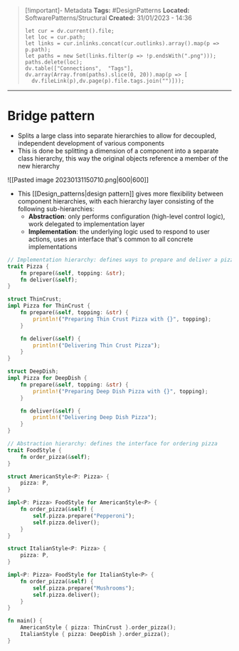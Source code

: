 > [!important]- Metadata
> **Tags:** #DesignPatterns 
> **Located:** SoftwarePatterns/Structural
> **Created:** 31/01/2023 - 14:36
> ```dataviewjs
>let cur = dv.current().file;
>let loc = cur.path;
>let links = cur.inlinks.concat(cur.outlinks).array().map(p => p.path);
>let paths = new Set(links.filter(p => !p.endsWith(".png")));
>paths.delete(loc);
>dv.table(["Connections",  "Tags"], dv.array(Array.from(paths).slice(0, 20)).map(p => [
>   dv.fileLink(p),dv.page(p).file.tags.join("")]));
> ```

___
# Bridge pattern
- Splits a large class into separate hierarchies to allow for decoupled, independent development of various components 
- This is done be splitting a dimension of a component into a separate class hierarchy, this way the original objects reference a member of the new hierarchy

![[Pasted image 20230131150710.png|600|600]]

- This [[Design_patterns|design pattern]] gives more flexibility between component hierarchies, with each hierarchy layer consisting of the following sub-hierarchies:
	- **Abstraction**: only performs configuration (high-level control logic), work delegated to implementation layer
	- **Implementation**: the underlying logic used to respond to user actions, uses an interface that's common to all concrete implementations

```rust
// Implementation hierarchy: defines ways to prepare and deliver a pizza
trait Pizza {
    fn prepare(&self, topping: &str);
    fn deliver(&self);
}

struct ThinCrust;
impl Pizza for ThinCrust {
    fn prepare(&self, topping: &str) {
        println!("Preparing Thin Crust Pizza with {}", topping);
    }

    fn deliver(&self) {
        println!("Delivering Thin Crust Pizza");
    }
}

struct DeepDish;
impl Pizza for DeepDish {
    fn prepare(&self, topping: &str) {
        println!("Preparing Deep Dish Pizza with {}", topping);
    }

    fn deliver(&self) {
        println!("Delivering Deep Dish Pizza");
    }
}

// Abstraction hierarchy: defines the interface for ordering pizza
trait FoodStyle {
    fn order_pizza(&self);
}

struct AmericanStyle<P: Pizza> {
    pizza: P,
}

impl<P: Pizza> FoodStyle for AmericanStyle<P> {
    fn order_pizza(&self) {
        self.pizza.prepare("Pepperoni");
        self.pizza.deliver();
    }
}

struct ItalianStyle<P: Pizza> {
    pizza: P,
}

impl<P: Pizza> FoodStyle for ItalianStyle<P> {
    fn order_pizza(&self) {
        self.pizza.prepare("Mushrooms");
        self.pizza.deliver();
    }
}

fn main() {
    AmericanStyle { pizza: ThinCrust }.order_pizza();
    ItalianStyle { pizza: DeepDish }.order_pizza();
}
```
